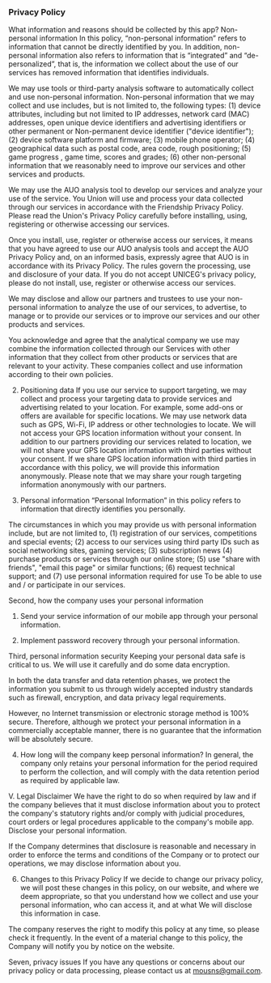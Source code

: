 ### Privacy Policy

What information and reasons should be collected by this app?
Non-personal information
In this policy, “non-personal information” refers to information that cannot be directly identified by you. In addition, non-personal information also refers to information that is “integrated” and “de-personalized”, that is, the information we collect about the use of our services has removed information that identifies individuals.

We may use tools or third-party analysis software to automatically collect and use non-personal information. Non-personal information that we may collect and use includes, but is not limited to, the following types: (1) device attributes, including but not limited to IP addresses, network card (MAC) addresses, open unique device identifiers and advertising identifiers or other permanent or Non-permanent device identifier ("device identifier"); (2) device software platform and firmware; (3) mobile phone operator; (4) geographical data such as postal code, area code, rough positioning; (5) game progress , game time, scores and grades; (6) other non-personal information that we reasonably need to improve our services and other services and products.

We may use the AUO analysis tool to develop our services and analyze your use of the service. You Union will use and process your data collected through our services in accordance with the Friendship Privacy Policy. Please read the Union's Privacy Policy carefully before installing, using, registering or otherwise accessing our services.

Once you install, use, register or otherwise access our services, it means that you have agreed to use our AUO analysis tools and accept the AUO Privacy Policy and, on an informed basis, expressly agree that AUO is in accordance with its Privacy Policy. The rules govern the processing, use and disclosure of your data. If you do not accept UNICEG's privacy policy, please do not install, use, register or otherwise access our services.

We may disclose and allow our partners and trustees to use your non-personal information to analyze the use of our services, to advertise, to manage or to provide our services or to improve our services and our other products and services.

You acknowledge and agree that the analytical company we use may combine the information collected through our Services with other information that they collect from other products or services that are relevant to your activity. These companies collect and use information according to their own policies.

2. Positioning data
If you use our service to support targeting, we may collect and process your targeting data to provide services and advertising related to your location. For example, some add-ons or offers are available for specific locations. We may use network data such as GPS, Wi-Fi, IP address or other technologies to locate. We will not access your GPS location information without your consent. In addition to our partners providing our services related to location, we will not share your GPS location information with third parties without your consent. If we share GPS location information with third parties in accordance with this policy, we will provide this information anonymously. Please note that we may share your rough targeting information anonymously with our partners.

3. Personal information
“Personal Information” in this policy refers to information that directly identifies you personally.

The circumstances in which you may provide us with personal information include, but are not limited to, (1) registration of our services, competitions and special events; (2) access to our services using third party IDs such as social networking sites, gaming services; (3) subscription news (4) purchase products or services through our online store; (5) use "share with friends", "email this page" or similar functions; (6) request technical support; and (7) use personal information required for use To be able to use and / or participate in our services.

Second, how the company uses your personal information
1. Send your service information of our mobile app through your personal information.

2. Implement password recovery through your personal information.

Third, personal information security
Keeping your personal data safe is critical to us. We will use it carefully and do some data encryption.

In both the data transfer and data retention phases, we protect the information you submit to us through widely accepted industry standards such as firewall, encryption, and data privacy legal requirements.

However, no Internet transmission or electronic storage method is 100% secure. Therefore, although we protect your personal information in a commercially acceptable manner, there is no guarantee that the information will be absolutely secure.

4. How long will the company keep personal information?
In general, the company only retains your personal information for the period required to perform the collection, and will comply with the data retention period as required by applicable law.

V. Legal Disclaimer
We have the right to do so when required by law and if the company believes that it must disclose information about you to protect the company's statutory rights and/or comply with judicial procedures, court orders or legal procedures applicable to the company's mobile app. Disclose your personal information.

If the Company determines that disclosure is reasonable and necessary in order to enforce the terms and conditions of the Company or to protect our operations, we may disclose information about you.

6. Changes to this Privacy Policy
If we decide to change our privacy policy, we will post these changes in this policy, on our website, and where we deem appropriate, so that you understand how we collect and use your personal information, who can access it, and at what We will disclose this information in case.

The company reserves the right to modify this policy at any time, so please check it frequently. In the event of a material change to this policy, the Company will notify you by notice on the website.

Seven, privacy issues
If you have any questions or concerns about our privacy policy or data processing, please contact us at mousns@gmail.com.
